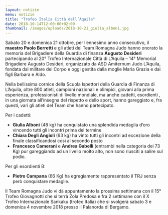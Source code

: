 ```yaml
---
layout: notizie
menu: notizie
title: "Trofeo Italia Città dell’Aquila"
date: 2018-10-14T12:00:00+02:00
thumbnail: /images/uploads/2018-10-21_giulia_alboni.jpg
---
```


Sabato 20 e domenica 21 ottobre, per l’ennesimo anno consecutivo, il **maestro Paolo Berretti** e gli atleti del Team Romagna Judo hanno onorato la memoria del Brigadiere della Guardia di finanza **Augusto Desideri** partecipando al 20° Trofeo Internazionale Città di L’Aquila – 14° Memorial Brigadiere Augusto Desideri, organizzato da ASD Amiternum Judo L’Aquila, fondata dal militare del Corpo e oggi gestita dalla moglie Maria Grazia e dai figli Barbara e Aldo.

Nella bellissima cornice della Scuola Ispettori della Guardia di Finanza di L’Aquila, oltre 800 atleti, campioni nazionali e olimpici, giovani alla prima esperienza, professionisti di livello mondiale, ma anche cadetti, esordienti , in una giornata all’insegna del rispetto e dello sport, hanno gareggiato e, fra questi, vari gli atleti del Team che hanno partecipato.

Per i cadetti:

  - **Giulia Alboni** (48 kg) ha conquistato una splendida medaglia d’oro vincendo tutti gli incontri prima del termine
  - **Chiara Degli Angioli** (63 kg) ha vinto tutti gli incontri ad eccezione della finale classificandosi così al secondo posto
  - **Francesco Camerani** e **Andrea Gabelli** (entrambi nella categoria dei 73 Kg) pur gareggiando ad un livello molto alto, non sono riusciti a salire sul podio.


Per gli esordienti B:
  - **Pietro Campana** (66 Kg) ha egregiamente rappresentato il TRJ senza però conquistare medaglie.


Il Team Romagna Judo vi dà appuntamento la prossima settimana con il 15° Trofeo Giovagnotti che si terrà Zola Predosa e fra 2 settimane con il X Trofeo Internazionale Sankaku (trofeo Italia) che si svolgerà sabato 3 e domenica 4 novembre 2018 presso il Palanorda di Bergamo.

